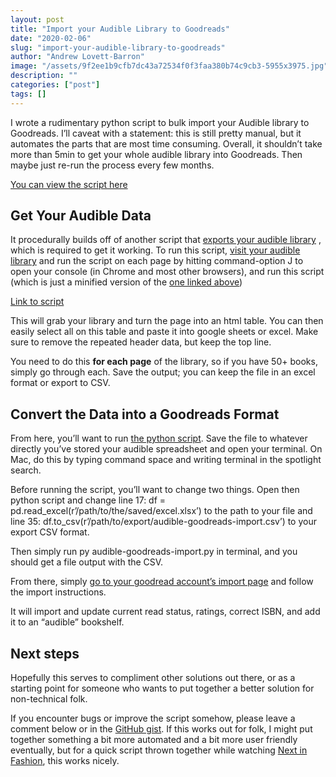 ```yaml
---
layout: post
title: "Import your Audible Library to Goodreads"
date: "2020-02-06"
slug: "import-your-audible-library-to-goodreads"
author: "Andrew Lovett-Barron"
image: "/assets/9f2ee1b9cfb7dc43a72534f0f3faa380b74c9cb3-5955x3975.jpg"
description: ""
categories: ["post"]
tags: []
---
```


I wrote a rudimentary python script to bulk import your Audible library to Goodreads. I’ll caveat with a statement: this is still pretty manual, but it automates the parts that are most time consuming. Overall, it shouldn’t take more than 5min to get your whole audible library into Goodreads. Then maybe just re-run the process every few months.

[You can view the script here](https://gist.github.com/readywater/b71c11428a151654474cdb673756319e)

## Get Your Audible Data

It procedurally builds off of another script that [exports your audible library](https://www.themodernnomad.com/audible-statistics-extractor/) , which is required to get it working. To run this script, [visit your audible library](https://www.audible.com/lib?purchaseDateFilter=all&programFilter=all&sortBy=PURCHASE_DATE.dsc&pageSize=50) and run the script on each page by hitting command-option J to open your console (in Chrome and most other browsers), and run this script (which is just a minified version of the [one linked above](https://www.static-18.themodernnomad.com/wp-content/uploads/2019/01/Audible-ScreenScraperJanuary2019.txt))

[Link to script](https://gist.githubusercontent.com/readywater/b71c11428a151654474cdb673756319e/raw/02f4e875aa1e55986c6e08a9dffd818bd7d92163/minified_audible_table_generator.js)

This will grab your library and turn the page into an html table. You can then easily select all on this table and paste it into google sheets or excel. Make sure to remove the repeated header data, but keep the top line.

You need to do this **for each page** of the library, so if you have 50+ books, simply go through each. Save the output; you can keep the file in an excel format or export to CSV.

## Convert the Data into a Goodreads Format

From here, you’ll want to run [the python script](https://gist.github.com/readywater/b71c11428a151654474cdb673756319e). Save the file to whatever directly you’ve stored your audible spreadsheet and open your terminal. On Mac, do this by typing command space and writing terminal in the spotlight search.

Before running the script, you’ll want to change two things. Open then python script and change line 17: df = pd.read_excel(r’/path/to/the/saved/excel.xlsx’) to the path to your file and line 35: df.to_csv(r’/path/to/export/audible-goodreads-import.csv’) to your export CSV format.

Then simply run py audible-goodreads-import.py in terminal, and you should get a file output with the CSV.

From there, simply [go to your goodread account’s import page](https://www.goodreads.com/review/import) and follow the import instructions.

It will import and update current read status, ratings, correct ISBN, and add it to an “audible” bookshelf.

## Next steps

Hopefully this serves to compliment other solutions out there, or as a starting point for someone who wants to put together a better solution for non-technical folk.

If you encounter bugs or improve the script somehow, please leave a comment below or in the [GitHub gist](https://gist.github.com/readywater/b71c11428a151654474cdb673756319e). If this works out for folk, I might put together something a bit more automated and a bit more user friendly eventually, but for a quick script thrown together while watching [Next in Fashion](https://www.netflix.com/dk-en/title/81026300), this works nicely.
